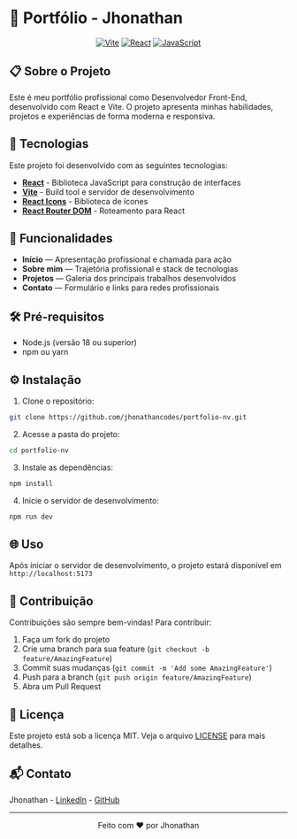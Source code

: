 # 💼 Portfólio - Jhonathan

<div align="center">

[![Vite](https://img.shields.io/badge/vite-%23646CFF.svg?style=for-the-badge&logo=vite&logoColor=white)](https://vitejs.dev/)
[![React](https://img.shields.io/badge/react-%2320232a.svg?style=for-the-badge&logo=react&logoColor=%2361DAFB)](https://reactjs.org/)
[![JavaScript](https://img.shields.io/badge/javascript-%23323330.svg?style=for-the-badge&logo=javascript&logoColor=%23F7DF1E)](https://developer.mozilla.org/pt-BR/docs/Web/JavaScript)

</div>

## 📋 Sobre o Projeto

Este é meu portfólio profissional como Desenvolvedor Front-End, desenvolvido com React e Vite. O projeto apresenta minhas habilidades, projetos e experiências de forma moderna e responsiva.

## 🚀 Tecnologias

Este projeto foi desenvolvido com as seguintes tecnologias:

- **[React](https://reactjs.org/)** - Biblioteca JavaScript para construção de interfaces
- **[Vite](https://vitejs.dev/)** - Build tool e servidor de desenvolvimento
- **[React Icons](https://react-icons.github.io/react-icons/)** - Biblioteca de ícones
- **[React Router DOM](https://reactrouter.com/)** - Roteamento para React

## 🎯 Funcionalidades

- **Início** — Apresentação profissional e chamada para ação
- **Sobre mim** — Trajetória profissional e stack de tecnologias
- **Projetos** — Galeria dos principais trabalhos desenvolvidos
- **Contato** — Formulário e links para redes profissionais

## 🛠️ Pré-requisitos

- Node.js (versão 18 ou superior)
- npm ou yarn

## ⚙️ Instalação

1. Clone o repositório:
```bash
git clone https://github.com/jhonathancodes/portfolio-nv.git
```

2. Acesse a pasta do projeto:
```bash
cd portfolio-nv
```

3. Instale as dependências:
```bash
npm install
```

4. Inicie o servidor de desenvolvimento:
```bash
npm run dev
```

## 🌐 Uso

Após iniciar o servidor de desenvolvimento, o projeto estará disponível em `http://localhost:5173`

## 🤝 Contribuição

Contribuições são sempre bem-vindas! Para contribuir:

1. Faça um fork do projeto
2. Crie uma branch para sua feature (`git checkout -b feature/AmazingFeature`)
3. Commit suas mudanças (`git commit -m 'Add some AmazingFeature'`)
4. Push para a branch (`git push origin feature/AmazingFeature`)
5. Abra um Pull Request

## 📝 Licença

Este projeto está sob a licença MIT. Veja o arquivo [LICENSE](LICENSE) para mais detalhes.

## 📬 Contato

Jhonathan - [LinkedIn](www.linkedin.com/in/jhonathandelima) - [GitHub](https://github.com/jhonathancodes)

---

<p align="center">Feito com ❤️ por Jhonathan</p>
